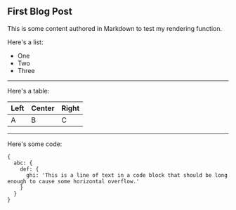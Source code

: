 ## First Blog Post

This is some content authored in Markdown to test my rendering function.

Here's a list:

- One
- Two
- Three

---

Here's a table:

|Left|Center|Right|
|---|---|---|
|A|B|C|

---

Here's some code:

```
{
  abc: {
    def: {
      ghi: 'This is a line of text in a code block that should be long enough to cause some horizontal overflow.'
    }
  }
}
```
